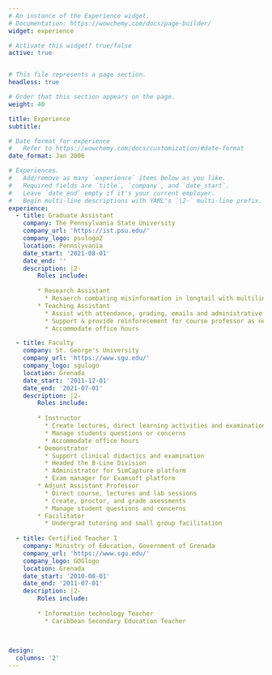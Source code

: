 ```yaml
---
# An instance of the Experience widget.
# Documentation: https://wowchemy.com/docs/page-builder/
widget: experience

# Activate this widget? true/false
active: true


# This file represents a page section.
headless: true

# Order that this section appears on the page.
weight: 40

title: Experience
subtitle:

# Date format for experience
#   Refer to https://wowchemy.com/docs/customization/#date-format
date_format: Jan 2006

# Experiences.
#   Add/remove as many `experience` items below as you like.
#   Required fields are `title`, `company`, and `date_start`.
#   Leave `date_end` empty if it's your current employer.
#   Begin multi-line descriptions with YAML's `|2-` multi-line prefix.
experience:
  - title: Graduate Assistant
    company: The Pennsylvania State University
    company_url: 'https://ist.psu.edu/'
    company_logo: psulogo2
    location: Pennslyvania
    date_start: '2021-08-01'
    date_end: ''
    description: |2-
        Roles include:
        
        * Research Assistant
          * Resaerch combating misinformation in longtail with multilintual, scarce and imbalanced data distributions. 
        * Teaching Assistant
          * Assist with attendance, grading, emails and administrative responsibilities
          * Support & provide reinforecement for course professor as needed
          * Accommodate office hours

  - title: Faculty
    company: St. George's University
    company_url: 'https://www.sgu.edu/'
    company_logo: sgulogo
    location: Grenada
    date_start: '2011-12-01'
    date_end: '2021-07-01'
    description: |2-
        Roles include:
        
        * Instructor
          * Create lectures, direct learning activities and examination questions
          * Manage students questions or concerns
          * Accommodate office hours
        * Demonstrator
          * Support clinical didactics and examination
          * Headed the B-Line Division
          * Administrator for SimCapture platform
          * Exam manager for Examsoft platform
        * Adjunt Assistant Professor
          * Direct course, lectures and lab sessions
          * Create, proctor, and grade asessments
          * Manage student questions and concerns 
        * Facilitator
          * Undergrad tutoring and small group facilitation 
  
  - title: Certified Teacher I
    company: Ministry of Education, Government of Grenada
    company_url: 'https://www.sgu.edu/'
    company_logo: GOGlogo
    location: Grenada
    date_start: '2010-08-01'
    date_end: '2011-07-01'
    description: |2-
        Roles include:
        
        * Information technology Teacher
          * Caribbean Secondary Education Teacher  
   
  

design:
  columns: '2'
---
```

